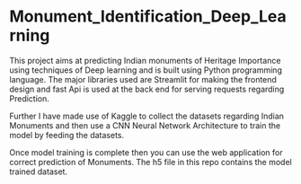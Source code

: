 ﻿# Monument_Identification_Deep_Learning

This project aims at predicting Indian monuments of Heritage Importance using techniques of Deep learning and is built using Python programming language.
The major libraries used are Streamlit for making the frontend design and fast Api is used at the back end for serving requests regarding Prediction.

Further I have made use of Kaggle to collect the datasets regarding Indian Monuments  and then use a CNN Neural Network Architecture to train the model by feeding the datasets.

Once model training is complete then you can use  the web application for correct prediction of Monuments. The h5 file in this repo contains the model trained dataset.





